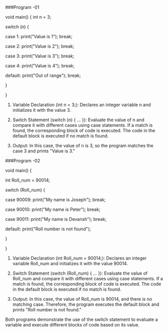 ###Program -01

void main() {
int n = 3;

switch (n) {

case 1:
print("Value is 1");
break;

case 2:
print("Value is 2");
break;

case 3:
print("Value is 3");
break;

case 4:
print("Value is 4");
break;

default:
print("Out of range");
break;

 }
 
}

1. Variable Declaration (int n = 3;):
Declares an integer variable n and initializes it with the value 3.

2. Switch Statement (switch (n) { ... }):
Evaluate the value of n and compare it with different cases using case statements. If a match is found, the corresponding block of code is executed. The code in the default block is executed if no match is found.

3. Output:
In this case, the value of n is 3, so the program matches the case 3 and prints "Value is 3."


###Program -02

void main() {

int Roll_num = 90014;

switch (Roll_num) {

case 90009:
print("My name is Joseph");
break;

case 90010:
print("My name is Peter");
break;

case 90011:
print("My name is Devansh");
break;

default:
print("Roll number is not found");

 }

}


1. Variable Declaration (int Roll_num = 90014;):
Declares an integer variable Roll_num and initializes it with the value 90014.

2. Switch Statement (switch (Roll_num) { ... }):
Evaluate the value of Roll_num and compare it with different cases using case statements. If a match is found, the corresponding block of code is executed. The code in the default block is executed if no match is found.

3. Output:
In this case, the value of Roll_num is 90014, and there is no matching case. Therefore, the program executes the default block and prints "Roll number is not found."

Both programs demonstrate the use of the switch statement to evaluate a variable and execute different blocks of code based on its value.
